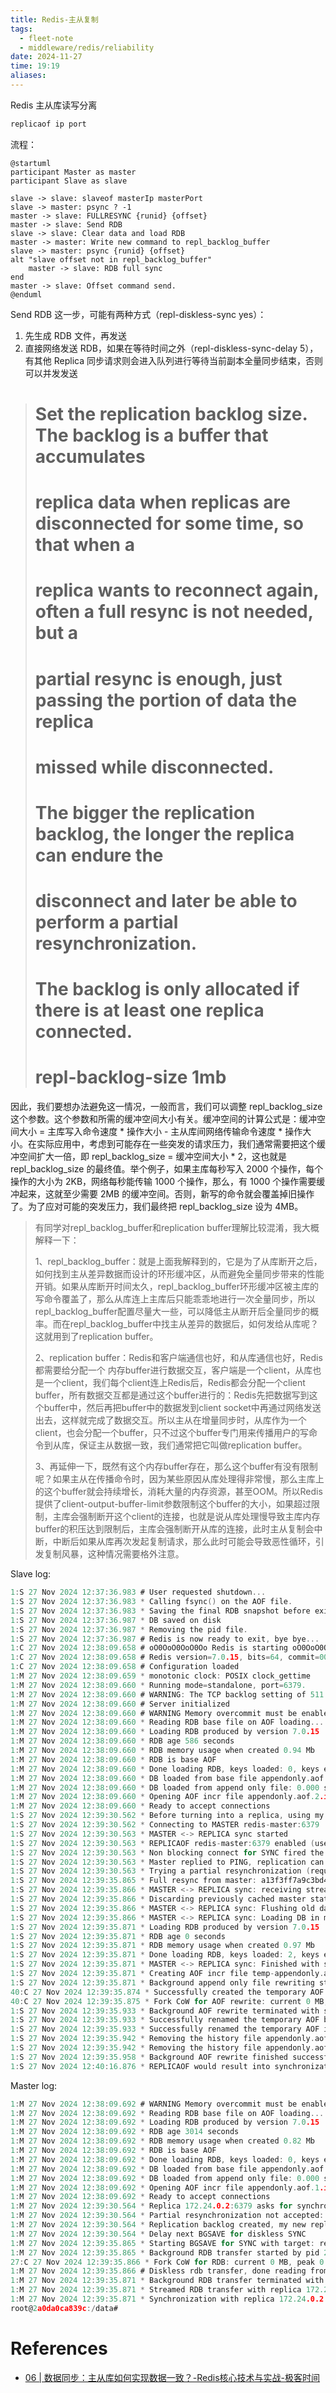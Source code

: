 ```yaml
---
title: Redis-主从复制
tags:
  - fleet-note
  - middleware/redis/reliability
date: 2024-11-27
time: 19:19
aliases:
---
```

Redis 主从库读写分离
```c
replicaof ip port
```

流程：
```plantuml
@startuml
participant Master as master
participant Slave as slave

slave -> slave: slaveof masterIp masterPort
slave -> master: psync ? -1
master -> slave: FULLRESYNC {runid} {offset}
master -> slave: Send RDB 
slave -> slave: Clear data and load RDB 
master -> master: Write new command to repl_backlog_buffer
slave -> master: psync {runid} {offset}
alt "slave offset not in repl_backlog_buffer"
	master -> slave: RDB full sync
end
master -> slave: Offset command send.
@enduml
```


Send RDB 这一步，可能有两种方式（repl-diskless-sync yes）：
1. 先生成 RDB 文件，再发送
2. 直接网络发送 RDB，如果在等待时间之外（repl-diskless-sync-delay 5），有其他 Replica 同步请求则会进入队列进行等待当前副本全量同步结束，否则可以并发发送


> # Set the replication backlog size. The backlog is a buffer that accumulates
> # replica data when replicas are disconnected for some time, so that when a
> # replica wants to reconnect again, often a full resync is not needed, but a
> # partial resync is enough, just passing the portion of data the replica
> # missed while disconnected.
> #
> # The bigger the replication backlog, the longer the replica can endure the
> # disconnect and later be able to perform a partial resynchronization.
> #
> # The backlog is only allocated if there is at least one replica connected.
> #
> # repl-backlog-size 1mb

因此，我们要想办法避免这一情况，一般而言，我们可以调整 repl_backlog_size 这个参数。这个参数和所需的缓冲空间大小有关。缓冲空间的计算公式是：缓冲空间大小 = 主库写入命令速度 * 操作大小 - 主从库间网络传输命令速度 * 操作大小。在实际应用中，考虑到可能存在一些突发的请求压力，我们通常需要把这个缓冲空间扩大一倍，即 repl_backlog_size = 缓冲空间大小 * 2，这也就是 repl_backlog_size 的最终值。举个例子，如果主库每秒写入 2000 个操作，每个操作的大小为 2KB，网络每秒能传输 1000 个操作，那么，有 1000 个操作需要缓冲起来，这就至少需要 2MB 的缓冲空间。否则，新写的命令就会覆盖掉旧操作了。为了应对可能的突发压力，我们最终把 repl_backlog_size 设为 4MB。

> 有同学对repl_backlog_buffer和replication buffer理解比较混淆，我大概解释一下：
> 
> 1、repl_backlog_buffer：就是上面我解释到的，它是为了从库断开之后，如何找到主从差异数据而设计的环形缓冲区，从而避免全量同步带来的性能开销。如果从库断开时间太久，repl_backlog_buffer环形缓冲区被主库的写命令覆盖了，那么从库连上主库后只能乖乖地进行一次全量同步，所以repl_backlog_buffer配置尽量大一些，可以降低主从断开后全量同步的概率。而在repl_backlog_buffer中找主从差异的数据后，如何发给从库呢？这就用到了replication buffer。
> 
> 2、replication buffer：Redis和客户端通信也好，和从库通信也好，Redis都需要给分配一个 内存buffer进行数据交互，客户端是一个client，从库也是一个client，我们每个client连上Redis后，Redis都会分配一个client buffer，所有数据交互都是通过这个buffer进行的：Redis先把数据写到这个buffer中，然后再把buffer中的数据发到client socket中再通过网络发送出去，这样就完成了数据交互。所以主从在增量同步时，从库作为一个client，也会分配一个buffer，只不过这个buffer专门用来传播用户的写命令到从库，保证主从数据一致，我们通常把它叫做replication buffer。
> 
> 3、再延伸一下，既然有这个内存buffer存在，那么这个buffer有没有限制呢？如果主从在传播命令时，因为某些原因从库处理得非常慢，那么主库上的这个buffer就会持续增长，消耗大量的内存资源，甚至OOM。所以Redis提供了client-output-buffer-limit参数限制这个buffer的大小，如果超过限制，主库会强制断开这个client的连接，也就是说从库处理慢导致主库内存buffer的积压达到限制后，主库会强制断开从库的连接，此时主从复制会中断，中断后如果从库再次发起复制请求，那么此时可能会导致恶性循环，引发复制风暴，这种情况需要格外注意。

Slave log:
```c
1:S 27 Nov 2024 12:37:36.983 # User requested shutdown...
1:S 27 Nov 2024 12:37:36.983 * Calling fsync() on the AOF file.
1:S 27 Nov 2024 12:37:36.983 * Saving the final RDB snapshot before exiting.
1:S 27 Nov 2024 12:37:36.987 * DB saved on disk
1:S 27 Nov 2024 12:37:36.987 * Removing the pid file.
1:S 27 Nov 2024 12:37:36.987 # Redis is now ready to exit, bye bye...
1:C 27 Nov 2024 12:38:09.658 # oO0OoO0OoO0Oo Redis is starting oO0OoO0OoO0Oo
1:C 27 Nov 2024 12:38:09.658 # Redis version=7.0.15, bits=64, commit=00000000, modified=0, pid=1, just started
1:C 27 Nov 2024 12:38:09.658 # Configuration loaded
1:M 27 Nov 2024 12:38:09.659 * monotonic clock: POSIX clock_gettime
1:M 27 Nov 2024 12:38:09.660 * Running mode=standalone, port=6379.
1:M 27 Nov 2024 12:38:09.660 # WARNING: The TCP backlog setting of 511 cannot be enforced because /proc/sys/net/core/somaxconn is set to the lower value of 128.
1:M 27 Nov 2024 12:38:09.660 # Server initialized
1:M 27 Nov 2024 12:38:09.660 # WARNING Memory overcommit must be enabled! Without it, a background save or replication may fail under low memory condition. Being disabled, it can can also cause failures without low memory condition, see https://github.com/jemalloc/jemalloc/issues/1328. To fix this issue add 'vm.overcommit_memory = 1' to /etc/sysctl.conf and then reboot or run the command 'sysctl vm.overcommit_memory=1' for this to take effect.
1:M 27 Nov 2024 12:38:09.660 * Reading RDB base file on AOF loading...
1:M 27 Nov 2024 12:38:09.660 * Loading RDB produced by version 7.0.15
1:M 27 Nov 2024 12:38:09.660 * RDB age 586 seconds
1:M 27 Nov 2024 12:38:09.660 * RDB memory usage when created 0.94 Mb
1:M 27 Nov 2024 12:38:09.660 * RDB is base AOF
1:M 27 Nov 2024 12:38:09.660 * Done loading RDB, keys loaded: 0, keys expired: 0.
1:M 27 Nov 2024 12:38:09.660 * DB loaded from base file appendonly.aof.2.base.rdb: 0.000 seconds
1:M 27 Nov 2024 12:38:09.660 * DB loaded from append only file: 0.000 seconds
1:M 27 Nov 2024 12:38:09.660 * Opening AOF incr file appendonly.aof.2.incr.aof on server start
1:M 27 Nov 2024 12:38:09.660 * Ready to accept connections
1:S 27 Nov 2024 12:39:30.562 * Before turning into a replica, using my own master parameters to synthesize a cached master: I may be able to synchronize with the new master with just a partial transfer.
1:S 27 Nov 2024 12:39:30.562 * Connecting to MASTER redis-master:6379
1:S 27 Nov 2024 12:39:30.563 * MASTER <-> REPLICA sync started
1:S 27 Nov 2024 12:39:30.563 * REPLICAOF redis-master:6379 enabled (user request from 'id=5 addr=127.0.0.1:60198 laddr=127.0.0.1:6379 fd=10 name= age=10 idle=0 flags=N db=0 sub=0 psub=0 ssub=0 multi=-1 qbuf=48 qbuf-free=20426 argv-mem=25 multi-mem=0 rbs=1024 rbp=0 obl=0 oll=0 omem=0 tot-mem=22321 events=r cmd=replicaof user=default redir=-1 resp=2')
1:S 27 Nov 2024 12:39:30.563 * Non blocking connect for SYNC fired the event.
1:S 27 Nov 2024 12:39:30.563 * Master replied to PING, replication can continue...
1:S 27 Nov 2024 12:39:30.563 * Trying a partial resynchronization (request c87f57d4ff44073db6335de638d5fc6c19310f9d:1).
1:S 27 Nov 2024 12:39:35.865 * Full resync from master: a13f3ff7a9c3bd4ce3ba7d552cf23a3a0c70b682:0
1:S 27 Nov 2024 12:39:35.866 * MASTER <-> REPLICA sync: receiving streamed RDB from master with EOF to disk
1:S 27 Nov 2024 12:39:35.866 * Discarding previously cached master state.
1:S 27 Nov 2024 12:39:35.866 * MASTER <-> REPLICA sync: Flushing old data
1:S 27 Nov 2024 12:39:35.866 * MASTER <-> REPLICA sync: Loading DB in memory
1:S 27 Nov 2024 12:39:35.871 * Loading RDB produced by version 7.0.15
1:S 27 Nov 2024 12:39:35.871 * RDB age 0 seconds
1:S 27 Nov 2024 12:39:35.871 * RDB memory usage when created 0.97 Mb
1:S 27 Nov 2024 12:39:35.871 * Done loading RDB, keys loaded: 2, keys expired: 0.
1:S 27 Nov 2024 12:39:35.871 * MASTER <-> REPLICA sync: Finished with success
1:S 27 Nov 2024 12:39:35.871 * Creating AOF incr file temp-appendonly.aof.incr on background rewrite
1:S 27 Nov 2024 12:39:35.871 * Background append only file rewriting started by pid 40
40:C 27 Nov 2024 12:39:35.874 * Successfully created the temporary AOF base file temp-rewriteaof-bg-40.aof
40:C 27 Nov 2024 12:39:35.875 * Fork CoW for AOF rewrite: current 0 MB, peak 0 MB, average 0 MB
1:S 27 Nov 2024 12:39:35.933 * Background AOF rewrite terminated with success
1:S 27 Nov 2024 12:39:35.933 * Successfully renamed the temporary AOF base file temp-rewriteaof-bg-40.aof into appendonly.aof.3.base.rdb
1:S 27 Nov 2024 12:39:35.933 * Successfully renamed the temporary AOF incr file temp-appendonly.aof.incr into appendonly.aof.3.incr.aof
1:S 27 Nov 2024 12:39:35.942 * Removing the history file appendonly.aof.2.incr.aof in the background
1:S 27 Nov 2024 12:39:35.942 * Removing the history file appendonly.aof.2.base.rdb in the background
1:S 27 Nov 2024 12:39:35.958 * Background AOF rewrite finished successfully
1:S 27 Nov 2024 12:40:16.876 * REPLICAOF would result into synchronization with the master we are already connected with. No operation performed.
```

Master log:
```c
1:M 27 Nov 2024 12:38:09.692 # WARNING Memory overcommit must be enabled! Without it, a background save or replication may fail under low memory condition. Being disabled, it can can also cause failures without low memory condition, see https://github.com/jemalloc/jemalloc/issues/1328. To fix this issue add 'vm.overcommit_memory = 1' to /etc/sysctl.conf and then reboot or run the command 'sysctl vm.overcommit_memory=1' for this to take effect.
1:M 27 Nov 2024 12:38:09.692 * Reading RDB base file on AOF loading...
1:M 27 Nov 2024 12:38:09.692 * Loading RDB produced by version 7.0.15
1:M 27 Nov 2024 12:38:09.692 * RDB age 3014 seconds
1:M 27 Nov 2024 12:38:09.692 * RDB memory usage when created 0.82 Mb
1:M 27 Nov 2024 12:38:09.692 * RDB is base AOF
1:M 27 Nov 2024 12:38:09.692 * Done loading RDB, keys loaded: 0, keys expired: 0.
1:M 27 Nov 2024 12:38:09.692 * DB loaded from base file appendonly.aof.1.base.rdb: 0.000 seconds
1:M 27 Nov 2024 12:38:09.692 * DB loaded from append only file: 0.000 seconds
1:M 27 Nov 2024 12:38:09.692 * Opening AOF incr file appendonly.aof.1.incr.aof on server start
1:M 27 Nov 2024 12:38:09.692 * Ready to accept connections
1:M 27 Nov 2024 12:39:30.564 * Replica 172.24.0.2:6379 asks for synchronization
1:M 27 Nov 2024 12:39:30.564 * Partial resynchronization not accepted: Replication ID mismatch (Replica asked for 'c87f57d4ff44073db6335de638d5fc6c19310f9d', my replication IDs are '62a8e75dcb39aa2cf77cda6f53a81d89c9d0c0d2' and '0000000000000000000000000000000000000000')
1:M 27 Nov 2024 12:39:30.564 * Replication backlog created, my new replication IDs are 'a13f3ff7a9c3bd4ce3ba7d552cf23a3a0c70b682' and '0000000000000000000000000000000000000000'
1:M 27 Nov 2024 12:39:30.564 * Delay next BGSAVE for diskless SYNC
1:M 27 Nov 2024 12:39:35.865 * Starting BGSAVE for SYNC with target: replicas sockets
1:M 27 Nov 2024 12:39:35.865 * Background RDB transfer started by pid 27
27:C 27 Nov 2024 12:39:35.866 * Fork CoW for RDB: current 0 MB, peak 0 MB, average 0 MB
1:M 27 Nov 2024 12:39:35.866 # Diskless rdb transfer, done reading from pipe, 1 replicas still up.
1:M 27 Nov 2024 12:39:35.871 * Background RDB transfer terminated with success
1:M 27 Nov 2024 12:39:35.871 * Streamed RDB transfer with replica 172.24.0.2:6379 succeeded (socket). Waiting for REPLCONF ACK from slave to enable streaming
1:M 27 Nov 2024 12:39:35.871 * Synchronization with replica 172.24.0.2:6379 succeeded
root@2a0da0ca839c:/data# 
```

# References
* [06 | 数据同步：主从库如何实现数据一致？-Redis核心技术与实战-极客时间](https://time.geekbang.org/column/article/272852)